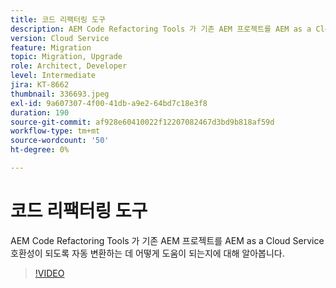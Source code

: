 ```yaml
---
title: 코드 리팩터링 도구
description: AEM Code Refactoring Tools 가 기존 AEM 프로젝트를 AEM as a Cloud Service 호환성이 되도록 자동 변환하는 데 어떻게 도움이 되는지에 대해 알아봅니다.
version: Cloud Service
feature: Migration
topic: Migration, Upgrade
role: Architect, Developer
level: Intermediate
jira: KT-8662
thumbnail: 336693.jpeg
exl-id: 9a607307-4f00-41db-a9e2-64bd7c18e3f8
duration: 190
source-git-commit: af928e60410022f12207082467d3bd9b818af59d
workflow-type: tm+mt
source-wordcount: '50'
ht-degree: 0%

---
```


# 코드 리팩터링 도구

AEM Code Refactoring Tools 가 기존 AEM 프로젝트를 AEM as a Cloud Service 호환성이 되도록 자동 변환하는 데 어떻게 도움이 되는지에 대해 알아봅니다.

>[!VIDEO](https://video.tv.adobe.com/v/336693?quality=12&learn=on)
